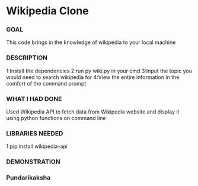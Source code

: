 # Wikipedia Clone

### GOAL

This code brings in the knowledge of wikipedia to your local machine

### DESCRIPTION


1:Install the dependencies
2:run py wiki.py in your cmd
3:Input the topic you would need to search wikipedia for
4:View the entire information in the comfort of the command prompt


### WHAT I HAD DONE

Used Wikipedia API to fetch data from Wikipedia website and display it using python functions on command line



### LIBRARIES NEEDED

1:pip install wikipedia-api


### DEMONSTRATION




### Pundarikaksha
